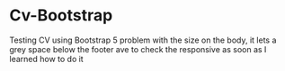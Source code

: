 # Cv-Bootstrap
Testing CV using Bootstrap 5
problem with the size on the body, it lets a grey space below the footer
ave to check the responsive as soon as I learned how to do it
